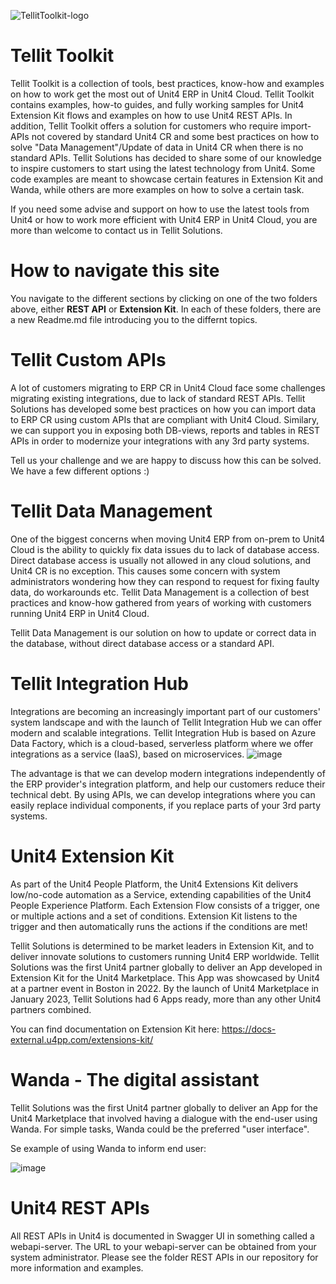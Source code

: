 ![TellitToolkit-logo](https://user-images.githubusercontent.com/98328584/150934281-1a3af557-2be5-426d-b6d7-e1de4869f5a4.png)

# Tellit Toolkit

Tellit Toolkit is a collection of tools, best practices, know-how and examples on how to work get the most out of Unit4 ERP in Unit4 Cloud. 
Tellit Toolkit contains examples, how-to guides, and fully working samples for Unit4 Extension Kit flows and examples on how to use Unit4 REST APIs.
In addition, Tellit Toolkit offers a solution for customers who require import-APIs not covered by standard Unit4 CR and some best practices on how to solve "Data Management"/Update of data in Unit4 CR when there is no standard APIs.
Tellit Solutions has decided to share some of our knowledge to inspire customers to start using the latest technology from Unit4.
Some code examples are meant to showcase certain features in Extension Kit and Wanda, while others are more examples on how to solve a certain task.

If you need some advise and support on how to use the latest tools from Unit4 or how to work more efficient with Unit4 ERP in Unit4 Cloud, you are more than welcome to contact us in Tellit Solutions.

# How to navigate this site
You navigate to the different sections by clicking on one of the two folders above, either **REST API** or **Extension Kit**.
In each of these folders, there are a new Readme.md file introducing you to the differnt topics.


# Tellit Custom APIs

A lot of customers migrating to ERP CR in Unit4 Cloud face some challenges migrating existing integrations, due to lack of standard REST APIs.
Tellit Solutions has developed some best practices on how you can import data to ERP CR using custom APIs that are compliant with Unit4 Cloud.
Similary, we can support you in exposing both DB-views, reports and tables in REST APIs in order to modernize your integrations with any 3rd party systems.

Tell us your challenge and we are happy to discuss how this can be solved. We have a few different options :)


# Tellit Data Management

One of the biggest concerns when moving Unit4 ERP from on-prem to Unit4 Cloud is the ability to quickly fix data issues du to lack of database access.
Direct database access is usually not allowed in any cloud solutions, and Unit4 CR is no exception. This causes some concern with system administrators wondering how they can respond to request for fixing faulty data, do workarounds etc.
Tellit Data Management is a collection of best practices and know-how gathered from years of working with customers running Unit4 ERP in Unit4 Cloud.

Tellit Data Management is our solution on how to update or correct data in the database, without direct database access or a standard API.


# Tellit Integration Hub

Integrations are becoming an increasingly important part of our customers' system landscape and with the launch of Tellit Integration Hub we can offer modern and scalable integrations. Tellit Integration Hub is based on Azure Data Factory, which is a cloud-based, serverless platform where we offer integrations as a service (IaaS), based on microservices.
![image](https://user-images.githubusercontent.com/112073908/214807473-7fc3a357-2f52-4a38-bc63-f3072e51647b.png)

The advantage is that we can develop modern integrations independently of the ERP provider's integration platform, and help our customers reduce their technical debt. By using APIs, we can develop integrations where you can easily replace individual components, if you replace parts of your 3rd party systems.


# Unit4 Extension Kit

As part of the Unit4 People Platform, the Unit4 Extensions Kit delivers low/no-code automation as a Service, extending capabilities of the Unit4 People Experience Platform.
Each Extension Flow consists of a trigger, one or multiple actions and a set of conditions. Extension Kit listens to the trigger and then automatically runs the actions if the conditions are met!

Tellit Solutions is determined to be market leaders in Extension Kit, and to deliver innovate solutions to customers running Unit4 ERP worldwide.
Tellit Solutions was the first Unit4 partner globally to deliver an App developed in Extension Kit for the Unit4 Marketplace. 
This App was showcased by Unit4 at a partner event in Boston in 2022. By the launch of Unit4 Marketplace in January 2023, Tellit Solutions had 6 Apps ready, more than any other Unit4 partners combined.

You can find documentation on Extension Kit here: https://docs-external.u4pp.com/extensions-kit/



# Wanda - The digital assistant

Tellit Solutions was the first Unit4 partner globally to deliver an App for the Unit4 Marketplace that involved having a dialogue with the end-user using Wanda.
For simple tasks, Wanda could be the preferred "user interface".

Se example of using Wanda to inform end user:

![image](https://user-images.githubusercontent.com/98328584/150832575-2780e639-a1fa-488e-bbb3-ad8a5a4b3e4d.png)




# Unit4 REST APIs

All REST APIs in Unit4 is documented in Swagger UI in something called a webapi-server. 
The URL to your webapi-server can be obtained from your system administrator.
Please see the folder REST APIs in our repository for more information and examples.


